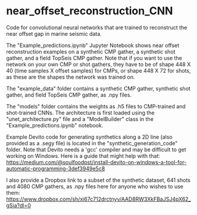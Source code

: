 # near_offset_reconstruction_CNN
Code for convolutional neural networks that are trained to reconstruct the near offset gap in marine seismic data.

The "Example_predictions.ipynb" Jupyter Notebook shows near offset reconstruction examples on a synthetic CMP gather, a synthetic shot gather, and a field TopSeis CMP gather. Note that if you want to use the network on your own CMP or shot gathers, they have to be of shape 448 X 40 (time samples X offset samples) for CMPs, or shape 448 X 72 for shots, as these are the shapes the network was trained on.

The "example_data" folder contains a synthetic CMP gather, synthetic shot gather, and field TopSeis CMP gather, as .npy files.

The "models" folder contains the weights as .h5 files to CMP-trained and shot-trained CNNs. The architecture is first loaded using the "unet_architecture.py" file and a "ModelBuilder" class in the "Example_predictions.ipynb" notebook.

Example Devito code for generating synthetics along a 2D line (also provided as a .segy file) is located in the "synthetic_generation_code" folder. Note that Devito needs a 'gcc' compiler and may be difficult to get working on Windows. Here is a guide that might help with that: https://medium.com/@soulfoodpst/install-devito-on-windows-a-tool-for-automatic-programming-3def3949e5c8

I also provide a Dropbox link to a subset of the synthetic dataset, 641 shots and 4080 CMP gathers, as .npy files here for anyone who wishes to use them: https://www.dropbox.com/sh/xi67c712drctnyv/AAD8RW3XkFBaJSJ4pX62_gSia?dl=0
